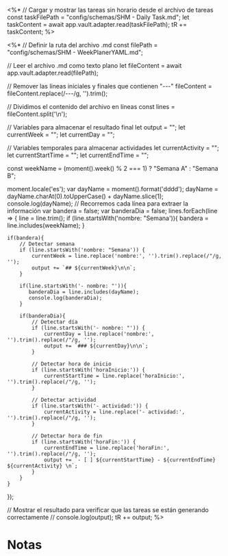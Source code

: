 <%*
// Cargar y mostrar las tareas sin horario desde el archivo de tareas
const taskFilePath = "config/schemas/SHM - Daily Task.md";
let taskContent = await app.vault.adapter.read(taskFilePath);
tR += taskContent;
%>

<%*
// Definir la ruta del archivo .md
const filePath = "config/schemas/SHM - WeekPlanerYAML.md";

// Leer el archivo .md como texto plano
let fileContent = await app.vault.adapter.read(filePath);

// Remover las líneas iniciales y finales que contienen "---"
fileContent = fileContent.replace(/---/g, '').trim();

// Dividimos el contenido del archivo en líneas
const lines = fileContent.split('\n');

// Variables para almacenar el resultado final
let output = "";
let currentWeek = "";
let currentDay = "";

// Variables temporales para almacenar actividades
let currentActivity = "";
let currentStartTime = "";
let currentEndTime = "";

const weekName = (moment().week() % 2 === 1) ? "Semana A" : "Semana B";

moment.locale('es');
var dayName = moment().format('dddd');
dayName = dayName.charAt(0).toUpperCase() + dayName.slice(1);
console.log(dayName);
// Recorremos cada línea para extraer la información
var bandera = false;
var banderaDia = false;
lines.forEach(line => {
    line = line.trim();
    if (line.startsWith('nombre: "Semana')){
	    bandera = line.includes(weekName);
    } 
    
    if(bandera){
	    // Detectar semana
	    if (line.startsWith('nombre: "Semana')) {
	        currentWeek = line.replace('nombre:', '').trim().replace(/"/g, '');
	        output += `## ${currentWeek}\n\n`;
	    }

		if(line.startsWith('- nombre: "')){
		   banderaDia = line.includes(dayName);
		   console.log(banderaDia);
		}

		if(banderaDia){
			// Detectar día
		    if (line.startsWith('- nombre: "')) {
		        currentDay = line.replace('nombre:', '').trim().replace(/"/g, '');
		        output += `### ${currentDay}\n\n`;
		    }
			
		    // Detectar hora de inicio
		    if (line.startsWith('horaInicio:')) {
		        currentStartTime = line.replace('horaInicio:', '').trim().replace(/"/g, '');
		    }
						
		    // Detectar actividad
		    if (line.startsWith('- actividad:')) {
		        currentActivity = line.replace('- actividad:', '').trim().replace(/"/g, '');
		    }
		
		    // Detectar hora de fin
		    if (line.startsWith('horaFin:')) {
		        currentEndTime = line.replace('horaFin:', '').trim().replace(/"/g, '');
		        output += `- [ ] ${currentStartTime} - ${currentEndTime} ${currentActivity} \n`;
		    }   
		}
    }
});

// Mostrar el resultado para verificar que las tareas se están generando correctamente
// console.log(output);
tR += output;
%>

# Notas
